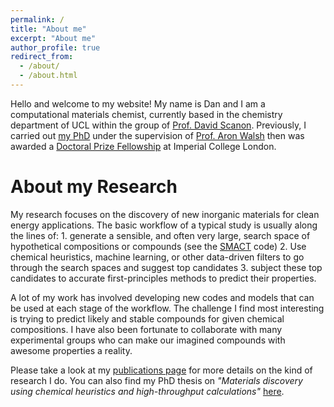 ```yaml
---
permalink: /
title: "About me"
excerpt: "About me"
author_profile: true
redirect_from: 
  - /about/
  - /about.html
---
```


Hello and welcome to my website! My name is Dan and I am a computational materials chemist, currently based in the chemistry department of UCL within the group of [Prof. David Scanon](https://davidscanlon.com). Previously, I carried out [my PhD](https://dandavies99.github.io/files/my_thesis.pdf) under the supervision of [Prof. Aron Walsh](https://wmd-group.github.io) then was awarded a [Doctoral Prize Fellowship](https://epsrc.ukri.org/skills/students/dta/doctoralprize/) at Imperial College London. 

About my Research
======
My research focuses on the discovery of new inorganic materials for clean energy applications. The basic workflow of a typical study is usually along the lines of: 1. generate a sensible, and often very large, search space of hypothetical compositions or compounds (see the [SMACT](https://github.com/wmd-group/smact) code) 2. Use chemical heuristics, machine learning, or other data-driven filters to go through the search spaces and suggest top candidates 3. subject these top candidates to accurate first-principles methods to predict their properties.

A lot of my work has involved developing new codes and models that can be used at each stage of the workflow. The challenge I find most interesting is trying to predict likely and stable compounds for given chemical compositions. I have also been fortunate to collaborate with many experimental groups who can make our imagined compounds with awesome properties a reality. 

Please take a look at my [publications page](https://dandavies99.github.io/publications/) for more details on the kind of research I do. You can also find my PhD thesis on _"Materials discovery using chemical heuristics and high-throughput calculations"_ [here](https://dandavies99.github.io/files/my_thesis.pdf).


